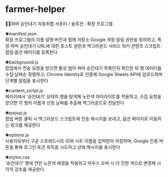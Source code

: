 # farmer-helper
👩‍🌾파머 승인대기 자동취합 서포터 / 솔루션 : 확장 프로그램

✱manifest.json<br>
확장 프로그램의 이름·설명·버전과 함께 저장소·Google 계정·알림 권한을 정의하고, 특정 파머 승인대기 URL에 대한 호스트 권한과 백그라운드 서비스 워커·콘텐츠 스크립트·팝업·옵션 페이지를 등록한다<br>

✱background.js<br>
팝업에서 전송 요청을 받으면 활성 탭이 파머 승인대기 목록인지 확인한 뒤 행 데이터를 수집·날짜순 정렬하고, Chrome Identity로 인증해 Google Sheets API에 업로드하며 단계별 알림을 표시한다<br>

✱content_script.js<br>
페이지에서 ‘승인대기’ 상태의 행을 탐색해 노란색 하이라이트를 적용하고, 수집 요청을 받으면 각 행의 이름과 신청 날짜를 추출해 백그라운드로 전달한다<br>

✱popup.js<br>
팝업 버튼 클릭 시 백그라운드 스크립트에 전송 메시지를 보내고, 옵션 페이지로 이동하는 링크를 제공한다<br>

✱options.js<br>
사용자로부터 구글 스프레드시트 ID와 시트 이름을 입력받아 저장하며, Google 인증 버튼을 통해 로그인·토큰 취득을 시도하고 상태 메시지를 표시한다<br>

✱styles.css<br>
‘승인대기’ 행에 연한 노란색 배경을 적용하고 마우스 오버 시 더 진한 색으로 변경해 시각적 강조를 제공한다<br>

